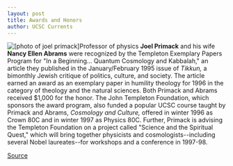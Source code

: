 ```yaml
---
layout: post
title: Awards and Honors
author: UCSC Currents
---
```


![\[photo of joel primack\]][2]Professor of physics **Joel Primack** and his wife **Nancy Ellen Abrams** were recognized by the Templeton Exemplary Papers Program for "In a Beginning... Quantum Cosmology and Kabbalah," an article they published in the January/February 1995 issue of _Tikkun,_ a bimonthly Jewish critique of politics, culture, and society. The article earned an award as an exemplary paper in humility theology for 1996 in the category of theology and the natural sciences. Both Primack and Abrams received $1,000 for the honor. The John Templeton Foundation, which sponsors the award program, also funded a popular UCSC course taught by Primack and Abrams, _Cosmology and Culture,_ offered in winter 1996 as Crown 80C and in winter 1997 as Physics 80C. Further, Primack is advising the Templeton Foundation on a project called "Science and the Spiritual Quest," which will bring together physicists and cosmologists--including several Nobel laureates--for workshops and a conference in 1997-98.

[2]: http://www1.ucsc.edu/oncampus/art/joel_primack.gif
[Source](http://www1.ucsc.edu/oncampus/currents/97-02-03/award.htm "Permalink to Joel Primack and Nancy Ellen Abrams: 02/03/97")
